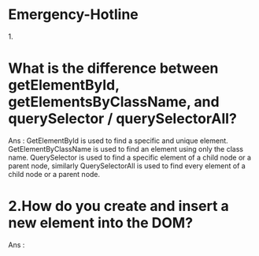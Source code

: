 # Emergency-Hotline

1.<h1 class="font-bold text-2xl"> What is the difference between getElementById, getElementsByClassName, and querySelector / querySelectorAll?</h1>

Ans : GetElementById is used to find a specific and unique element. GetElementByClassName is used to find an element using only the class name. QuerySelector is used to find a specific element of a child node or a parent node, similarly QuerySelectorAll is used to find every element of a child node or a parent node.


<h1 class="font-bold text-2xl">2.How do you create and insert a new element into the DOM?</h1>


Ans :